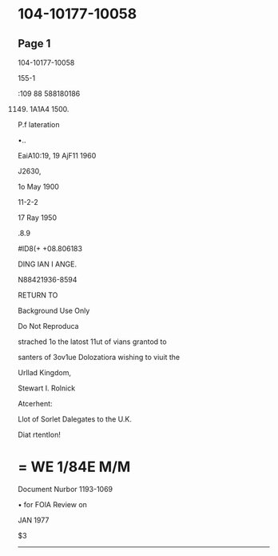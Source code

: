 # 104-10177-10058

## Page 1

104-10177-10058

155-1

:109 88 588180186

1149. 1A1A4 1500.

P.f lateration

•..

EaiA10:19, 19 AjF11 1960

J2630,

1o May 1900

11-2-2

17 Ray 1950

.8.9

#lD8(+ +08.806183

DING IAN I ANGE.

N88421936-8594

RETURN TO

Background Use Only

Do Not Reproduca

strached 1o the latost 11ut of vians grantod to

santers of 3ov1ue Dolozatiora wishing to viuit the

Urllad Kingdom,

Stewart I. Rolnick

Atcerhent:

Llot of Sorlet Dalegates to the U.K.

Diat rtentIon!

# = WE 1/84E M/M

Document Nurbor 1193-1069

• for FOlA Review on

JAN 1977

$3

---

